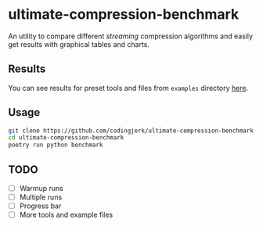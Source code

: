 # ultimate-compression-benchmark

An utility to compare different *streaming* compression algorithms
and easily get results with graphical tables and charts.

## Results

You can see results for preset tools and files from
`examples` directory [here](results/report.md).

## Usage

```sh
git clone https://github.com/codingjerk/ultimate-compression-benchmark.git
cd ultimate-compression-benchmark
poetry run python benchmark
```

## TODO

- [ ] Warmup runs
- [ ] Multiple runs
- [ ] Progress bar
- [ ] More tools and example files
